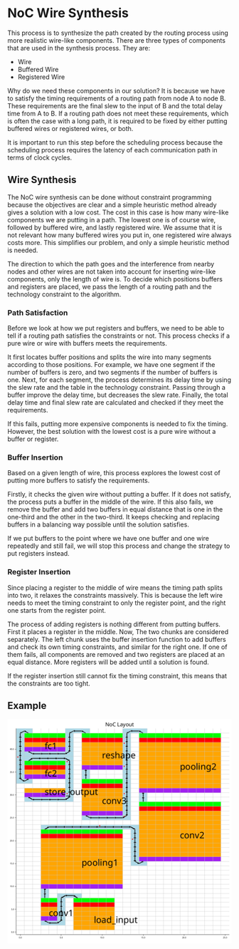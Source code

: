 # NoC Wire Synthesis

This process is to synthesize the path created by the routing process using more realistic wire-like components. There are three types of components that are used in the synthesis process. They are:

- Wire
- Buffered Wire
- Registered Wire

Why do we need these components in our solution? It is because we have to satisfy the timing requirements of a routing path from node A to node B. These requirements are the final slew to the input of B and the total delay time from A to B. If a routing path does not meet these requirements, which is often the case with a long path, it is required to be fixed by either putting buffered wires or registered wires, or both.

It is important to run this step before the scheduling process because the scheduling process requires the latency of each communication path in terms of clock cycles.

## Wire Synthesis

The NoC wire synthesis can be done without constraint programming because the objectives are clear and a simple heuristic method already gives a solution with a low cost. The cost in this case is how many wire-like components we are putting in a path. The lowest one is of course wire, followed by buffered wire, and lastly registered wire. We assume that it is not relevant how many buffered wires you put in, one registered wire always costs more. This simplifies our problem, and only a simple heuristic method is needed.

The direction to which the path goes and the interference from nearby nodes and other wires are not taken into account for inserting wire-like components, only the length of wire is. To decide which positions buffers and registers are placed, we pass the length of a routing path and the technology constraint to the algorithm.

### Path Satisfaction

Before we look at how we put registers and buffers, we need to be able to tell if a routing path satisfies the constraints or not. This process  checks if a pure wire or wire with buffers meets the requirements.

It first locates buffer positions and splits the wire into many segments according to those positions. For example, we have one segment if the number of buffers is zero, and two segments if the number of buffers is one. Next, for each segment, the process determines its delay time by using the slew rate and the table in the technology constraint. Passing through a buffer improve the delay time, but decreases the slew rate. Finally, the total delay time and final slew rate are calculated and checked if they meet the requirements.

If this fails, putting more expensive components is needed to fix the timing. However, the best solution with the lowest cost is a pure wire without a buffer or register.

### Buffer Insertion

Based on a given length of wire, this process explores the lowest cost of putting more buffers to satisfy the requirements.

Firstly, it checks the given wire without putting a buffer. If it does not satisfy, the process puts a buffer in the middle of the wire. If this also fails, we remove the buffer and add two buffers in equal distance that is one in the one-third and the other in the two-third. It keeps checking and replacing buffers in a balancing way possible until the solution satisfies.

If we put buffers to the point where we have one buffer and one wire repeatedly and still fail, we will stop this process and change the strategy to put registers instead.

### Register Insertion

Since placing a register to the middle of wire means the timing path splits into two, it relaxes the constraints massively. This is because the left wire needs to meet the timing constraint to only the register point, and the right one starts from the register point.

The process of adding registers is nothing different from putting buffers. First it places a register in the middle. Now, The two chunks are considered separately. The left chunk uses the buffer insertion function to add buffers and check its own timing constraints, and similar for the right one. If one of them fails, all components are removed and two registers are placed at an equal distance. More registers will be added until a solution is found.

If the register insertion still cannot fix the timing constraint, this means that the constraints are too tight.


## Example

![Example](Noc/example.png)
